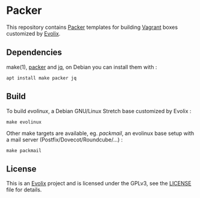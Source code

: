 # Packer

This repository contains [Packer](https://www.packer.io/) templates
for building [Vagrant](https://www.vagrantup.com/) boxes customized
by [Evolix](https://evolix.com/).

## Dependencies

make(1), [packer](https://www.packer.io/) and
[jq](https://stedolan.github.io/jq/), on Debian you can install
them with :

~~~
apt install make packer jq
~~~

## Build

To build *evolinux*, a Debian GNU/Linux Stretch base customized by
Evolix :

~~~
make evolinux
~~~

Other make targets are available, eg. *packmail*, an evolinux base
setup with a mail server (Postfix/Dovecot/Roundcube/...) :

~~~
make packmail
~~~

## License

This is an [Evolix](https://evolix.com) project and is licensed
under the GPLv3, see the [LICENSE](LICENSE) file for details.
